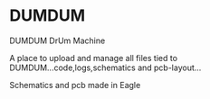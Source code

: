 DUMDUM
======

DUMDUM DrUm Machine

A place to upload and manage all files tied to DUMDUM...code,logs,schematics and pcb-layout...

Schematics and pcb made in Eagle
